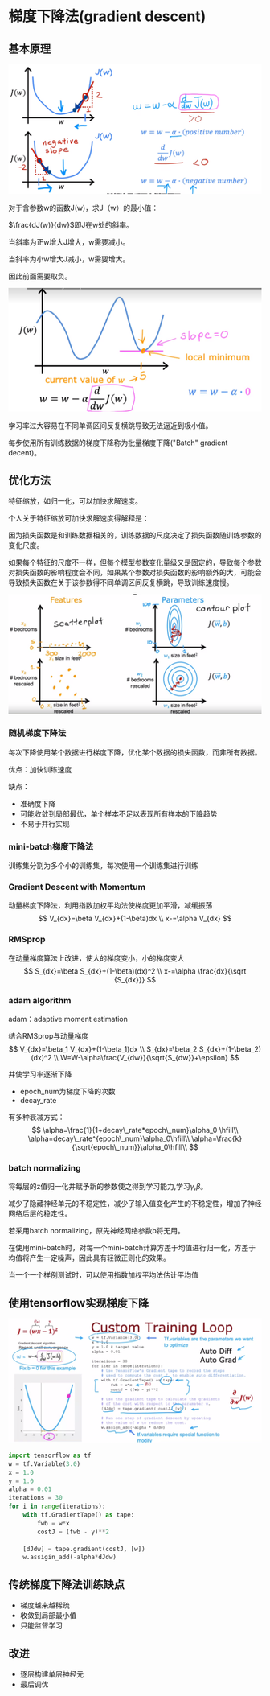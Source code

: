 # 梯度下降法(gradient descent)

## 基本原理

![image-20230119115326796](./%E6%A2%AF%E5%BA%A6%E4%B8%8B%E9%99%8D%E6%B3%95.assets/image-20230119115326796.png)

对于含参数w的函数J(w)，求J（w）的最小值：

$\frac{dJ(w)}{dw}$即J在w处的斜率。

当斜率为正w增大J增大，w需要减小。

当斜率为小w增大J减小，w需要增大。

因此前面需要取负。



![image-20230119120744337](./%E6%A2%AF%E5%BA%A6%E4%B8%8B%E9%99%8D%E6%B3%95.assets/image-20230119120744337.png)

学习率过大容易在不同单调区间反复横跳导致无法逼近到极小值。



每步使用所有训练数据的梯度下降称为批量梯度下降("Batch" gradient decent)。

## 优化方法

特征缩放，如归一化，可以加快求解速度。

个人关于特征缩放可加快求解速度得解释是：

因为损失函数是和训练数据相关的，训练数据的尺度决定了损失函数随训练参数的变化尺度。

如果每个特征的尺度不一样，但每个模型参数变化量级又是固定的，导致每个参数对损失函数的影响程度会不同，如果某个参数对损失函数的影响额外的大，可能会导致损失函数在关于该参数得不同单调区间反复横跳，导致训练速度慢。

![image-20230128000005666](./%E6%A2%AF%E5%BA%A6%E4%B8%8B%E9%99%8D%E6%B3%95.assets/image-20230128000005666.png)

### 随机梯度下降法

每次下降使用某个数据进行梯度下降，优化某个数据的损失函数，而非所有数据。

优点：加快训练速度

缺点：

- 准确度下降
- 可能收敛到局部最优，单个样本不足以表现所有样本的下降趋势
- 不易于并行实现

### mini-batch梯度下降法

训练集分割为多个小的训练集，每次使用一个训练集进行训练

### Gradient Descent with Momentum

动量梯度下降法，利用指数加权平均法使梯度更加平滑，减缓振荡
$$
V_{dx}=\beta V_{dx}+(1-\beta)dx \\
x-=\alpha V_{dx}
$$



### RMSprop

在动量梯度算法上改进，使大的梯度变小，小的梯度变大
$$
S_{dx}=\beta S_{dx}+(1-\beta)(dx)^2 \\
x-=\alpha \frac{dx}{\sqrt {S_{dx}}}
$$

### adam algorithm

adam：adaptive moment estimation

结合RMSprop与动量梯度
$$
V_{dx}=\beta_1 V_{dx}+(1-\beta_1)dx \\
S_{dx}=\beta_2 S_{dx}+(1-\beta_2)(dx)^2 \\
W=W-\alpha\frac{V_{dw}}{\sqrt{S_{dw}}+\epsilon}
$$


 并使学习率逐渐下降

- epoch_num为梯度下降的次数
- decay_rate

有多种衰减方式：
$$
\alpha=\frac{1}{1+decay\_rate*epoch\_num}\alpha_0 \hfill\\
\alpha=decay\_rate^{epoch\_num}\alpha_0\hfill\\
\alpha=\frac{k}{\sqrt{epoch\_num}}\alpha_0\hfill\\
$$

### batch normalizing

将每层的z值归一化并赋予新的参数使之得到学习能力,学习$\gamma$,$\beta$。

减少了隐藏神经单元的不稳定性，减少了输入值变化产生的不稳定性，增加了神经网络后层的稳定性。

若采用batch normalizing，原先神经网络参数b将无用。

在使用mini-batch时，对每一个mini-batch计算方差于均值进行归一化，方差于均值将产生一定噪声，因此具有轻微正则化的效果。



当一个一个样例测试时，可以使用指数加权平均法估计平均值





## 使用tensorflow实现梯度下降

![image-20230219152918171](./%E6%A2%AF%E5%BA%A6%E4%B8%8B%E9%99%8D%E6%B3%95.assets/image-20230219152918171.png)

```python
import tensorflow as tf
w = tf.Variable(3.0)
x = 1.0
y = 1.0
alpha = 0.01
iterations = 30
for i in range(iterations):
    with tf.GradientTape() as tape:
        fwb = w*x
        costJ = (fwb - y)**2

    [dJdw] = tape.gradient(costJ, [w])
    w.assigin_add(-alpha*dJdw)

```

## 传统梯度下降法训练缺点

- 梯度越来越稀疏
- 收敛到局部最小值
- 只能监督学习

## 改进

- 逐层构建单层神经元
- 最后调优
